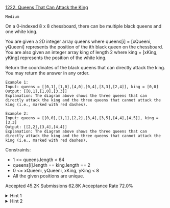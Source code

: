 [1222. Queens That Can Attack the King](https://leetcode.com/problems/queens-that-can-attack-the-king/)

`Medium`

On a 0-indexed 8 x 8 chessboard, there can be multiple black queens and one white king.

You are given a 2D integer array queens where queens[i] = [xQueeni, yQueeni] represents the position of the ith black queen on the chessboard. You are also given an integer array king of length 2 where king = [xKing, yKing] represents the position of the white king.

Return the coordinates of the black queens that can directly attack the king. You may return the answer in any order.

```
Example 1:
Input: queens = [[0,1],[1,0],[4,0],[0,4],[3,3],[2,4]], king = [0,0]
Output: [[0,1],[1,0],[3,3]]
Explanation: The diagram above shows the three queens that can directly attack the king and the three queens that cannot attack the king (i.e., marked with red dashes).

Example 2:
Input: queens = [[0,0],[1,1],[2,2],[3,4],[3,5],[4,4],[4,5]], king = [3,3]
Output: [[2,2],[3,4],[4,4]]
Explanation: The diagram above shows the three queens that can directly attack the king and the three queens that cannot attack the king (i.e., marked with red dashes).
``` 

Constraints:

- 1 <= queens.length < 64
- queens[i].length == king.length == 2
- 0 <= xQueeni, yQueeni, xKing, yKing < 8
- All the given positions are unique.

Accepted
45.2K
Submissions
62.8K
Acceptance Rate
72.0%

<details>
<summary>Hint 1</summary>

Check 8 directions around the King.

</details>
<details>
<summary>Hint 2</summary>

Find the nearest queen in each direction.

</details>